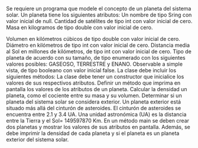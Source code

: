 Se requiere un programa que modele el concepto de un planeta del sistema
solar. Un planeta tiene los siguientes atributos:
Un nombre de tipo Sring con valor inicial de null.
Cantidad de satélites de tipo int con valor inicial de cero.
Masa en kilogramos de tipo double con valor inicial de cero.

Volumen en kilómetros cúbicos de tipo double con valor inicial de
cero.
Diámetro en kilómetros de tipo int con valor inicial de cero.
Distancia media al Sol en millones de kilómetros, de tipo int con
valor inicial de cero.
Tipo de planeta de acuerdo con su tamaño, de tipo enumerado con
los siguientes valores posibles: GASEOSO, TERRESTRE y ENANO.
Observable a simple vista, de tipo booleano con valor inicial false.
La clase debe incluir los siguientes métodos:
La clase debe tener un constructor que inicialice los valores de sus
respectivos atributos.
Definir un método que imprima en pantalla los valores de los atributos de un planeta.
Calcular la densidad un planeta, como el cociente entre su masa y
su volumen.
Determinar si un planeta del sistema solar se considera exterior.
Un planeta exterior está situado más allá del cinturón de asteroides. El cinturón de asteroides se encuentra entre 2.1 y 3.4 UA. Una
unidad astronómica (UA) es la distancia entre la Tierra y el Sol=
149597870 Km.
En un método main se deben crear dos planetas y mostrar los valores de sus atributos en pantalla. Además, se debe imprimir la
densidad de cada planeta y si el planeta es un planeta exterior del
sistema solar.